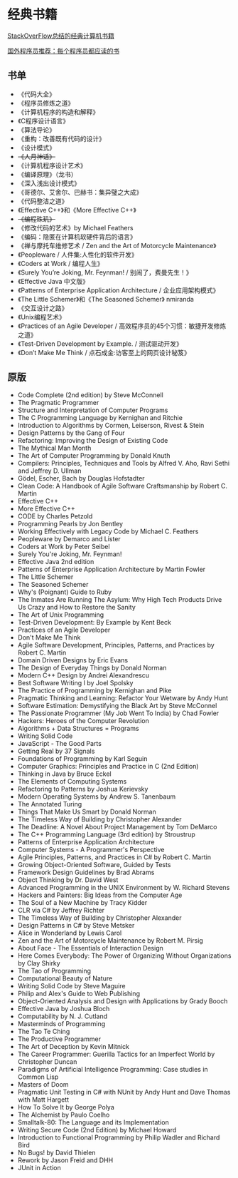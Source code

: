 # 经典书籍

[StackOverFlow总结的经典计算机书籍](http://stackoverflow.com/questions/1711/what-is-the-single-most-influential-book-every-programmer-should-read?tab=votes#tab-top)

[国外程序员推荐：每个程序员都应读的书](http://blog.jobbole.com/5886/)


## 书单

* 《代码大全》
* 《程序员修炼之道》
* 《计算机程序的构造和解释》
* 《C程序设计语言》
* 《算法导论》
* 《重构：改善既有代码的设计》
* 《设计模式》
* ~~《人月神话》~~
* 《计算机程序设计艺术》
* 《编译原理》（龙书）
* 《深入浅出设计模式》
* 《哥德尔、艾舍尔、巴赫书：集异璧之大成》
* 《代码整洁之道》
* 《Effective C++》和《More Effective C++》
* ~~《编程珠玑》~~
* 《修改代码的艺术》by Michael Feathers
* 《编码：隐匿在计算机软硬件背后的语言》
* 《禅与摩托车维修艺术 / Zen and the Art of Motorcycle Maintenance》
* 《Peopleware / 人件集:人性化的软件开发》
* 《Coders at Work / 编程人生》
* 《Surely You’re Joking, Mr. Feynman! / 别闹了，费曼先生！》
* 《Effective Java 中文版》
* 《Patterns of Enterprise Application Architecture / 企业应用架构模式》
* 《The Little Schemer》和《The Seasoned Schemer》 nmiranda
* 《交互设计之路》
* 《Unix编程艺术》
* 《Practices of an Agile Developer / 高效程序员的45个习惯：敏捷开发修炼之道》
* 《Test-Driven Development by Example. / 测试驱动开发》
* 《Don’t Make Me Think / 点石成金:访客至上的网页设计秘笈》


## 原版


* Code Complete (2nd edition) by Steve McConnell
* The Pragmatic Programmer
* Structure and Interpretation of Computer Programs
* The C Programming Language by Kernighan and Ritchie
* Introduction to Algorithms by Cormen, Leiserson, Rivest & Stein
* Design Patterns by the Gang of Four
* Refactoring: Improving the Design of Existing Code
* The Mythical Man Month
* The Art of Computer Programming by Donald Knuth
* Compilers: Principles, Techniques and Tools by Alfred V. Aho, Ravi Sethi and Jeffrey D. Ullman
* Gödel, Escher, Bach by Douglas Hofstadter
* Clean Code: A Handbook of Agile Software Craftsmanship by Robert C. Martin
* Effective C++
* More Effective C++
* CODE by Charles Petzold
* Programming Pearls by Jon Bentley
* Working Effectively with Legacy Code by Michael C. Feathers
* Peopleware by Demarco and Lister
* Coders at Work by Peter Seibel
* Surely You're Joking, Mr. Feynman!
* Effective Java 2nd edition
* Patterns of Enterprise Application Architecture by Martin Fowler
* The Little Schemer
* The Seasoned Schemer
* Why's (Poignant) Guide to Ruby
* The Inmates Are Running The Asylum: Why High Tech Products Drive Us Crazy and How to Restore the Sanity
* The Art of Unix Programming
* Test-Driven Development: By Example by Kent Beck
* Practices of an Agile Developer
* Don't Make Me Think
* Agile Software Development, Principles, Patterns, and Practices by Robert C. Martin
* Domain Driven Designs by Eric Evans
* The Design of Everyday Things by Donald Norman
* Modern C++ Design by Andrei Alexandrescu
* Best Software Writing I by Joel Spolsky
* The Practice of Programming by Kernighan and Pike
* Pragmatic Thinking and Learning: Refactor Your Wetware by Andy Hunt
* Software Estimation: Demystifying the Black Art by Steve McConnel
* The Passionate Programmer (My Job Went To India) by Chad Fowler
* Hackers: Heroes of the Computer Revolution
* Algorithms + Data Structures = Programs
* Writing Solid Code
* JavaScript - The Good Parts
* Getting Real by 37 Signals
* Foundations of Programming by Karl Seguin
* Computer Graphics: Principles and Practice in C (2nd Edition)
* Thinking in Java by Bruce Eckel
* The Elements of Computing Systems
* Refactoring to Patterns by Joshua Kerievsky
* Modern Operating Systems by Andrew S. Tanenbaum
* The Annotated Turing
* Things That Make Us Smart by Donald Norman
* The Timeless Way of Building by Christopher Alexander
* The Deadline: A Novel About Project Management by Tom DeMarco
* The C++ Programming Language (3rd edition) by Stroustrup
* Patterns of Enterprise Application Architecture
* Computer Systems - A Programmer's Perspective
* Agile Principles, Patterns, and Practices in C# by Robert C. Martin
* Growing Object-Oriented Software, Guided by Tests
* Framework Design Guidelines by Brad Abrams
* Object Thinking by Dr. David West
* Advanced Programming in the UNIX Environment by W. Richard Stevens
* Hackers and Painters: Big Ideas from the Computer Age
* The Soul of a New Machine by Tracy Kidder
* CLR via C# by Jeffrey Richter
* The Timeless Way of Building by Christopher Alexander
* Design Patterns in C# by Steve Metsker
* Alice in Wonderland by Lewis Carol
* Zen and the Art of Motorcycle Maintenance by Robert M. Pirsig
* About Face - The Essentials of Interaction Design
* Here Comes Everybody: The Power of Organizing Without Organizations by Clay Shirky
* The Tao of Programming
* Computational Beauty of Nature
* Writing Solid Code by Steve Maguire
* Philip and Alex's Guide to Web Publishing
* Object-Oriented Analysis and Design with Applications by Grady Booch
* Effective Java by Joshua Bloch
* Computability by N. J. Cutland
* Masterminds of Programming
* The Tao Te Ching
* The Productive Programmer
* The Art of Deception by Kevin Mitnick
* The Career Programmer: Guerilla Tactics for an Imperfect World by Christopher Duncan
* Paradigms of Artificial Intelligence Programming: Case studies in Common Lisp
* Masters of Doom
* Pragmatic Unit Testing in C# with NUnit by Andy Hunt and Dave Thomas with Matt Hargett
* How To Solve It by George Polya
* The Alchemist by Paulo Coelho
* Smalltalk-80: The Language and its Implementation
* Writing Secure Code (2nd Edition) by Michael Howard
* Introduction to Functional Programming by Philip Wadler and Richard Bird
* No Bugs! by David Thielen
* Rework by Jason Freid and DHH
* JUnit in Action


